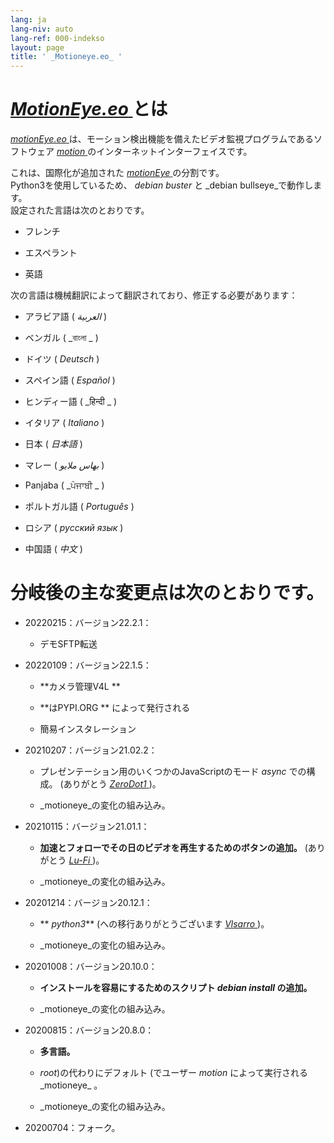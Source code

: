 ```yaml
---
lang: ja
lang-niv: auto
lang-ref: 000-indekso
layout: page
title: ' _Motioneye.eo_ '
---
```

#  [ _MotionEye.eo_ ](https://github.com/jmichault/motioneye.eo) とは

[ _motionEye.eo_ ](https://github.com/jmichault/motioneye.eo) は、モーション検出機能を備えたビデオ監視プログラムであるソフトウェア [ _motion_ ](https://motion-project.github.io/)のインターネットインターフェイスです。

これは、国際化が追加された [ _motionEye_ ](https://github.com/ccrisan/motioneye) の分割です。  
Python3を使用しているため、 _debian buster_ と _debian bullseye_で動作します。  
設定された言語は次のとおりです。  

* フレンチ 


* エスペラント 


* 英語 



次の言語は機械翻訳によって翻訳されており、修正する必要があります：

* アラビア語 ( _العربية_ )


* ベンガル ( _বাংলা _ )
  

  

* ドイツ ( _Deutsch_ )


* スペイン語 ( _Español_ )


* ヒンディー語 ( _हिन्दी _ )
  

  

* イタリア ( _Italiano_ )


* 日本 ( _日本語_ )


* マレー ( _بهاس ملايو_ )


* Panjaba ( _ਪੰਜਾਬੀ _ )
  

  

* ポルトガル語 ( _Português_ )


* ロシア ( _русский язык_ )


* 中国語 ( _中文_ )




# 分岐後の主な変更点は次のとおりです。

* 20220215：バージョン22.2.1： 


  * デモSFTP転送


* 20220109：バージョン22.1.5： 


  * **カメラ管理V4L **  


  * **はPYPI.ORG **  によって発行される


  * 簡易インスタレーション 


* 20210207：バージョン21.02.2：


  * プレゼンテーション用のいくつかのJavaScriptのモード _async_ での構成。 (ありがとう [ _ZeroDot1_ ]( https://github.com/ZeroDot1 ) )。


  *  _motioneye_の変化の組み込み。


* 20210115：バージョン21.01.1：


  * **加速とフォローでその日のビデオを再生するためのボタンの追加。** (ありがとう [ _Lu-Fi_ ](https://github.com/Lu-Fi) )。


  *  _motioneye_の変化の組み込み。


* 20201214：バージョン20.12.1：


  * ** _python3_** (への移行ありがとうございます [ _Vlsarro_ ](https://github.com/Vlsarro) )。


  *  _motioneye_の変化の組み込み。


* 20201008：バージョン20.10.0：


  * **インストールを容易にするためのスクリプト _debian install_ の追加。**


  *  _motioneye_の変化の組み込み。


* 20200815：バージョン20.8.0：


  * **多言語。**


  *  _root_)の代わりにデフォルト (でユーザー _motion_ によって実行される_motioneye_ 。


  *  _motioneye_の変化の組み込み。


* 20200704：フォーク。



